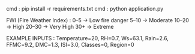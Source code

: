 cmd : pip install -r requirements.txt
cmd : python application.py


FWI (Fire Weather Index) :
0–5 → Low fire danger
5–10 → Moderate
10–20 → High
20–30 → Very High
30+ → Extreme

EXAMPLE INPUTS : 
Temperature=20,
RH=0.7,
Ws=63.1,
Rain=2.6,
FFMC=9.2,
DMC=1.3,
ISI=3.0,
Classes=0,
Region=0